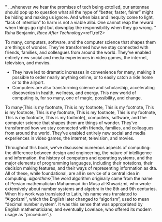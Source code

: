 "
...whenever we hear the promises of tech being extolled, our antennae should pop up to question what all the hype of “better, faster, fairer” might be hiding and making us ignore. And when bias and inequity come to light, “lack of intention” to harm is not a viable alibi. One cannot reap the reward when things go right but downplay the responsibility when they go wrong.
" Ruha Benjamin, _Race After Technology_<ref1,ref2>

To many<ref1>, computers, software, and the computer science that shapes them are things of wonder. They’ve transformed how we stay connected with friends, families, and colleagues from around the world. They’ve enabled entirely new social and media experiences in video games, the internet, television, and movies. 

* They have led to dramatic increases in convenience for many, making it possible to order nearly anything online, or to easily catch a ride home or to the airport<ref10>.
* Computers<ref11> are also transforming science and scholarship, accelerating discoveries in health, wellness, and energy. This new world of computing is, for so many, one of magic, possibility, and change.




To many{This is my footnote, This is my footnote, This is my footnote, This is my footnote, This is my footnote, This is my footnote, This is my footnote, This is my footnote, This is my footnote<ref1>}, computers, software, and the computer science that shapes them are things of wonder. They’ve transformed how we stay connected with friends, families, and colleagues from around the world. They’ve enabled entirely new social and media experiences in video games, the internet, television, and movies.


Throughout this book, we’ve discussed numerous aspects of computing: the difference between design and engineering, the nature of intelligence and information, the history of computers and operating systems, and the major elements of programming languages, including their notations, their decision making features, and their ways of representing information as dta. All of these, while foundational, are all in service of a central idea in computing: *algorithms*{The word algorithm originally came from the name of Persian mathematician Muhammad ibn Musa al-Khwarizmi<ref1>, who wrote extensively about number systems and algebra in the 8th and 9th centuries. When his work was translated to Latin, his name was translated to “Algorizmi”, which the English later changed to “algorism”, used to mean “decimal number system”. It was this sense that was appropriated by English mathematicians, and eventually Lovelace, who offered its modern usage as “procedure”<ref2>.}.